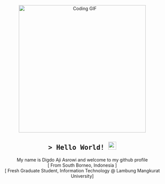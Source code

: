<p align="center">
    <img src="https://media.giphy.com/media/PI3QGKFN6XZUCMMqJm/giphy.gif" alt="Coding GIF" width="400">
</p>

<!-- Intro -->
<h2 align="center">
    <samp>&gt; Hello World! <img src="https://media.giphy.com/media/hvRJCLFzcasrR4ia7z/giphy.gif" height="25px"></samp>
</h2>
<p align="center">
    My name is Digdo Aji Asrowi and welcome to my github profile
    <br>
    [ From South Borneo, Indonesia ]
    <br>
    [ Fresh Graduate Student, Information Technology @ Lambung Mangkurat University]
</p>

<!-- <p align="left">
<a href="https://github.com/DigdoAji">
  <img height="180em" src="https://github-readme-stats-eight-theta.vercel.app/api?username=DigdoAji&show_icons=true&theme=algolia&include_all_commits=true&count_private=true"/>
  <img height="180em" src="https://github-readme-stats-eight-theta.vercel.app/api/top-langs/?username=DigdoAji&layout=compact&langs_count=8&theme=algolia"/>
</a>
</p> -->

